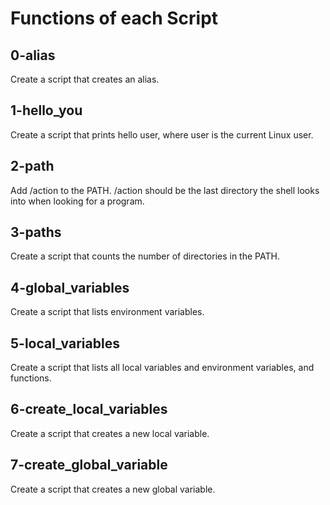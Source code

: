 # Functions of each Script

## 0-alias
Create a script that creates an alias.

## 1-hello_you
Create a script that prints hello user, where user is the current Linux user.

## 2-path
Add /action to the PATH. /action should be the last directory the shell looks into when looking for a program.

## 3-paths
Create a script that counts the number of directories in the PATH.

## 4-global_variables
Create a script that lists environment variables.

## 5-local_variables
Create a script that lists all local variables and environment variables, and functions.

## 6-create_local_variables
Create a script that creates a new local variable.

## 7-create_global_variable
Create a script that creates a new global variable.
